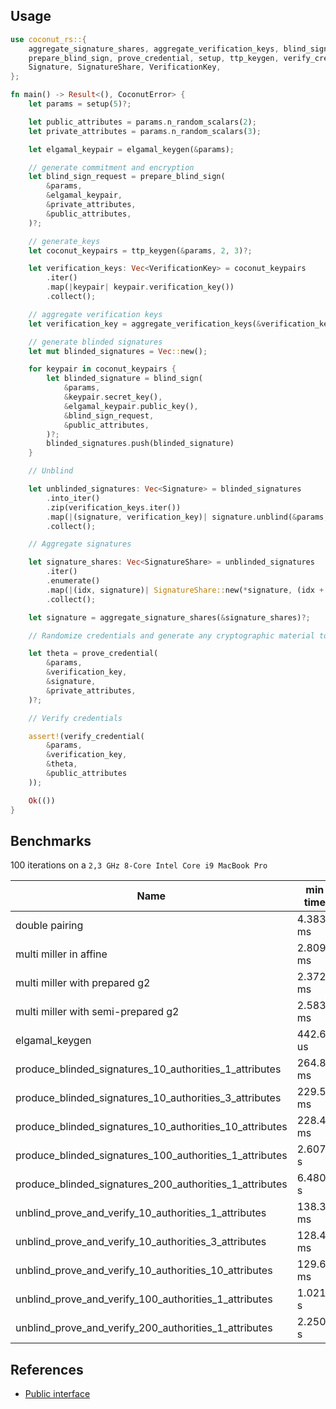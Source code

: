 ## Usage

```rust
use coconut_rs::{
    aggregate_signature_shares, aggregate_verification_keys, blind_sign, elgamal_keygen,
    prepare_blind_sign, prove_credential, setup, ttp_keygen, verify_credential, CoconutError,
    Signature, SignatureShare, VerificationKey,
};

fn main() -> Result<(), CoconutError> {
    let params = setup(5)?;

    let public_attributes = params.n_random_scalars(2);
    let private_attributes = params.n_random_scalars(3);

    let elgamal_keypair = elgamal_keygen(&params);

    // generate commitment and encryption
    let blind_sign_request = prepare_blind_sign(
        &params,
        &elgamal_keypair,
        &private_attributes,
        &public_attributes,
    )?;

    // generate_keys
    let coconut_keypairs = ttp_keygen(&params, 2, 3)?;

    let verification_keys: Vec<VerificationKey> = coconut_keypairs
        .iter()
        .map(|keypair| keypair.verification_key())
        .collect();

    // aggregate verification keys
    let verification_key = aggregate_verification_keys(&verification_keys, Some(&[1, 2, 3]))?;

    // generate blinded signatures
    let mut blinded_signatures = Vec::new();

    for keypair in coconut_keypairs {
        let blinded_signature = blind_sign(
            &params,
            &keypair.secret_key(),
            &elgamal_keypair.public_key(),
            &blind_sign_request,
            &public_attributes,
        )?;
        blinded_signatures.push(blinded_signature)
    }

    // Unblind

    let unblinded_signatures: Vec<Signature> = blinded_signatures
        .into_iter()
        .zip(verification_keys.iter())
        .map(|(signature, verification_key)| signature.unblind(&params, &elgamal_keypair.private_key(), &verification_key, &private_attributes, &public_attributes, blind_sign_request.commitment_hash).unwrap())
        .collect();

    // Aggregate signatures

    let signature_shares: Vec<SignatureShare> = unblinded_signatures
        .iter()
        .enumerate()
        .map(|(idx, signature)| SignatureShare::new(*signature, (idx + 1) as u64))
        .collect();

    let signature = aggregate_signature_shares(&signature_shares)?;

    // Randomize credentials and generate any cryptographic material to verify them

    let theta = prove_credential(
        &params,
        &verification_key,
        &signature,
        &private_attributes,
    )?;

    // Verify credentials

    assert!(verify_credential(
        &params,
        &verification_key,
        &theta,
        &public_attributes
    ));

    Ok(())
}
```

## Benchmarks

100 iterations on a `2,3 GHz 8-Core Intel Core i9 MacBook Pro`

| Name                                                    | min time  | mean time | max time  |
| ------------------------------------------------------- | --------- | --------- | --------- |
| double pairing                                          | 4.3830 ms | 4.4139 ms | 4.4463 ms |
| multi miller in affine                                  | 2.8097 ms | 2.8164 ms | 2.8235 ms |
| multi miller with prepared g2                           | 2.3726 ms | 2.3762 ms | 2.3800 ms |
| multi miller with semi-prepared g2                      | 2.5839 ms | 2.5913 ms | 2.6007 ms |
| elgamal_keygen                                          | 442.61 us | 446.98 us | 452.76 us |
| produce_blinded_signatures_10_authorities_1_attributes  | 264.89 ms | 265.54 ms | 266.27 ms |
| produce_blinded_signatures_10_authorities_3_attributes  | 229.57 ms | 231.00 ms | 232.50 ms |
| produce_blinded_signatures_10_authorities_10_attributes | 228.46 ms | 229.67 ms | 230.91 ms |
| produce_blinded_signatures_100_authorities_1_attributes | 2.6077 s  | 2.6182 s  | 2.6290 s  |
| produce_blinded_signatures_200_authorities_1_attributes | 6.4803 s  | 6.5419 s  | 6.6024 s  |
| unblind_prove_and_verify_10_authorities_1_attributes    | 138.32 ms | 140.18 ms | 142.06 ms |
| unblind_prove_and_verify_10_authorities_3_attributes    | 128.43 ms | 128.95 ms | 129.53 ms |
| unblind_prove_and_verify_10_authorities_10_attributes   | 129.69 ms | 130.46 ms | 131.37 ms |
| unblind_prove_and_verify_100_authorities_1_attributes   | 1.0216 s  | 1.0237 s  | 1.0261 s  |
| unblind_prove_and_verify_200_authorities_1_attributes   | 2.2503 s  | 2.2621 s  | 2.2740 s  |

## References

+ [Public interface](https://github.com/asonnino/coconut/blob/master/coconut/scheme.py)